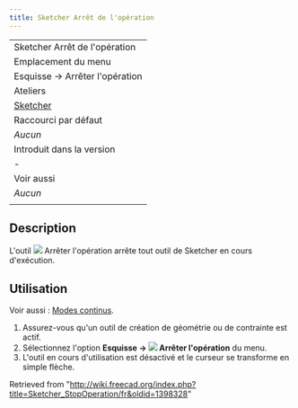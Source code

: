 ```yaml
---
title: Sketcher Arrêt de l'opération
---
```

|  |
| --- |
| Sketcher Arrêt de l'opération |
| Emplacement du menu |
| Esquisse → Arrêter l'opération |
| Ateliers |
| [Sketcher](/Sketcher_Workbench/fr "Sketcher Workbench/fr") |
| Raccourci par défaut |
| *Aucun* |
| Introduit dans la version |
| - |
| Voir aussi |
| *Aucun* |
|  |

## Description

L'outil ![](/images/Sketcher_StopOperation.svg) Arrêter l'opération arrête tout outil de Sketcher en cours d'exécution.

## Utilisation

Voir aussi : [Modes continus](/Sketcher_Workbench/fr#Modes_continus "Sketcher Workbench/fr").

1. Assurez-vous qu'un outil de création de géométrie ou de contrainte est actif.
2. Sélectionnez l'option **Esquisse → ![](/images/Sketcher_StopOperation.svg) Arrêter l'opération** du menu.
3. L'outil en cours d'utilisation est désactivé et le curseur se transforme en simple flèche.

Retrieved from "<http://wiki.freecad.org/index.php?title=Sketcher_StopOperation/fr&oldid=1398328>"